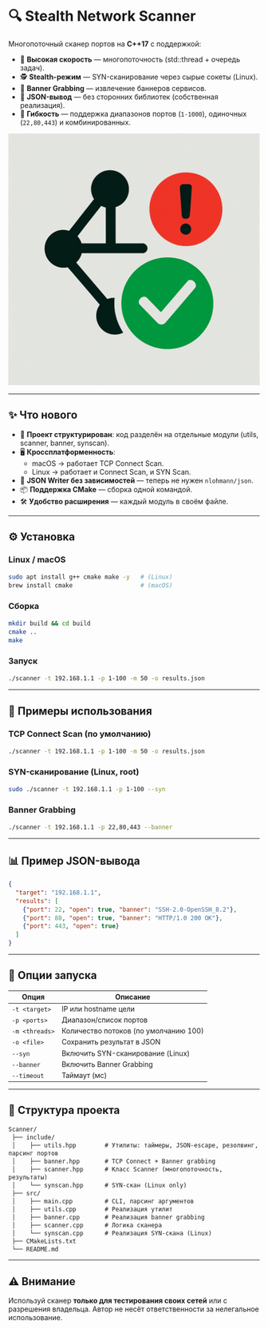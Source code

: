 # 🔍 Stealth Network Scanner

Многопоточный сканер портов на **C++17** с поддержкой:

- 🚀 **Высокая скорость** — многопоточность (std::thread + очередь задач).  
- 🕵️ **Stealth-режим** — SYN-сканирование через сырые сокеты (Linux).  
- 📡 **Banner Grabbing** — извлечение баннеров сервисов.  
- 📂 **JSON-вывод** — без сторонних библиотек (собственная реализация).  
- 🎯 **Гибкость** — поддержка диапазонов портов (`1-1000`), одиночных (`22,80,443`) и комбинированных.  

<img src="images/ChatGPT Image 1 сент. 2025 г., 23_02_06.png" width="1200"/> 

---

## ✨ Что нового

- 🔄 **Проект структурирован**: код разделён на отдельные модули (utils, scanner, banner, synscan).  
- 🖥 **Кроссплатформенность**:  
  - macOS → работает TCP Connect Scan.  
  - Linux → работает и Connect Scan, и SYN Scan.  
- 🧾 **JSON Writer без зависимостей** — теперь не нужен `nlohmann/json`.  
- 📦 **Поддержка CMake** — сборка одной командой.  
- 🛠 **Удобство расширения** — каждый модуль в своём файле.  

---

## ⚙️ Установка

### Linux / macOS

```bash
sudo apt install g++ cmake make -y   # (Linux)
brew install cmake                   # (macOS)
````

### Сборка

```bash
mkdir build && cd build
cmake ..
make
```

### Запуск

```bash
./scanner -t 192.168.1.1 -p 1-100 -m 50 -o results.json
```

---

## 🚀 Примеры использования

### TCP Connect Scan (по умолчанию)

```bash
./scanner -t 192.168.1.1 -p 1-100 -m 50 -o results.json
```

### SYN-сканирование (Linux, root)

```bash
sudo ./scanner -t 192.168.1.1 -p 1-100 --syn
```

### Banner Grabbing

```bash
./scanner -t 192.168.1.1 -p 22,80,443 --banner
```

---

## 📊 Пример JSON-вывода

```json
{
  "target": "192.168.1.1",
  "results": [
    {"port": 22, "open": true, "banner": "SSH-2.0-OpenSSH_8.2"},
    {"port": 80, "open": true, "banner": "HTTP/1.0 200 OK"},
    {"port": 443, "open": true}
  ]
}
```

---

## 🔑 Опции запуска

| Опция          | Описание                              |
| -------------- | ------------------------------------- |
| `-t <target>`  | IP или hostname цели                  |
| `-p <ports>`   | Диапазон/список портов                |
| `-m <threads>` | Количество потоков (по умолчанию 100) |
| `-o <file>`    | Сохранить результат в JSON            |
| `--syn`        | Включить SYN-сканирование (Linux)     |
| `--banner`     | Включить Banner Grabbing              |
| `--timeout`    | Таймаут (мс)                          |

---

## 📂 Структура проекта

```
Scanner/
 ├── include/
 │    ├── utils.hpp        # Утилиты: таймеры, JSON-escape, резолвинг, парсинг портов
 │    ├── banner.hpp       # TCP Connect + Banner grabbing
 │    ├── scanner.hpp      # Класс Scanner (многопоточность, результаты)
 │    └── synscan.hpp      # SYN-скан (Linux only)
 ├── src/
 │    ├── main.cpp         # CLI, парсинг аргументов
 │    ├── utils.cpp        # Реализация утилит
 │    ├── banner.cpp       # Реализация banner grabbing
 │    ├── scanner.cpp      # Логика сканера
 │    └── synscan.cpp      # Реализация SYN-скана (Linux)
 ├── CMakeLists.txt
 └── README.md
```

---

## ⚠️ Внимание

Используй сканер **только для тестирования своих сетей** или с разрешения владельца.
Автор не несёт ответственности за нелегальное использование.